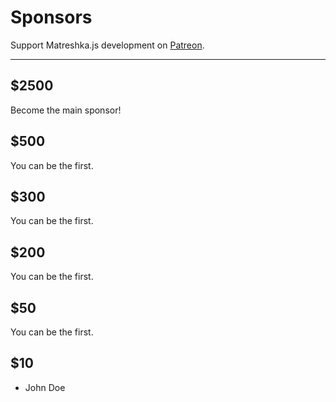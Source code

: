 # Sponsors

Support Matreshka.js development on [Patreon](https://www.patreon.com/finom).

----------

## $2500
Become the main sponsor!
## $500
You can be the first.
## $300
You can be the first.
## $200
You can be the first.
## $50
You can be the first.
## $10
- John Doe
